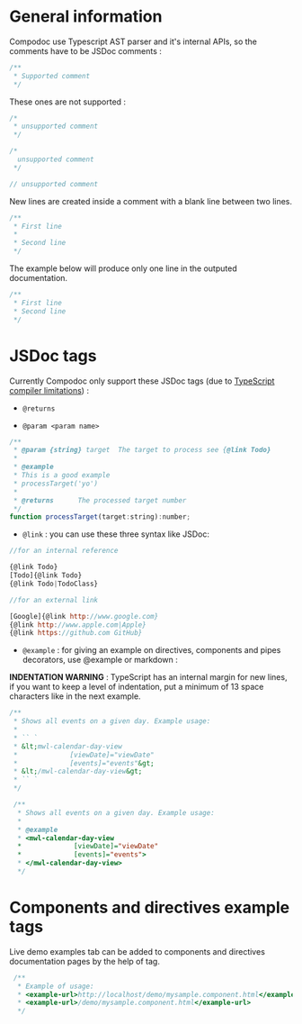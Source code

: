 # General information

Compodoc use Typescript AST parser and it's internal APIs, so the comments have to be JSDoc comments :

```js
/**
 * Supported comment
 */
```

These ones are not supported :

```js
/*
 * unsupported comment
 */

/*
  unsupported comment
 */

// unsupported comment
```

New lines are created inside a comment with a blank line between two lines.

```js
/**
 * First line
 *
 * Second line
 */
```

The example below will produce only one line in the outputed documentation.

```js
/**
 * First line
 * Second line
 */
```

# JSDoc tags

Currently Compodoc only support these JSDoc tags (due to [TypeScript compiler limitations](https://github.com/Microsoft/TypeScript/wiki/JSDoc-support-in-JavaScript)) :

- ```@returns```

- ```@param <param name>```

```js
/**
 * @param {string} target  The target to process see {@link Todo}
 *
 * @example
 * This is a good example
 * processTarget('yo')
 *
 * @returns      The processed target number
 */
function processTarget(target:string):number;
```

- ```@link``` : you can use these three syntax like JSDoc:

```js
//for an internal reference

{@link Todo}
[Todo]{@link Todo}
{@link Todo|TodoClass}

//for an external link

[Google]{@link http://www.google.com}
{@link http://www.apple.com|Apple}
{@link https://github.com GitHub}
```

- ```@example``` : for giving an example on directives, components and pipes decorators, use @example or markdown :

__INDENTATION WARNING__ : TypeScript has an internal margin for new lines, if you want to keep a level of indentation, put a minimum of 13 space characters like in the next example.

```js
/**
 * Shows all events on a given day. Example usage:
 *
 * `` `
 * &lt;mwl-calendar-day-view
 *             [viewDate]="viewDate"
 *             [events]="events"&gt;
 * &lt;/mwl-calendar-day-view&gt;
 * `` `
 */

 /**
  * Shows all events on a given day. Example usage:
  *
  * @example
  * <mwl-calendar-day-view
  *             [viewDate]="viewDate"
  *             [events]="events">
  * </mwl-calendar-day-view>
  */
```

# Components and directives example tags

Live demo examples tab can be added to components and directives documentation pages by the help of <example-url> tag.

```js
 /**
  * Example of usage:
  * <example-url>http://localhost/demo/mysample.component.html</example-url>
  * <example-url>/demo/mysample.component.html</example-url>
  */
```
